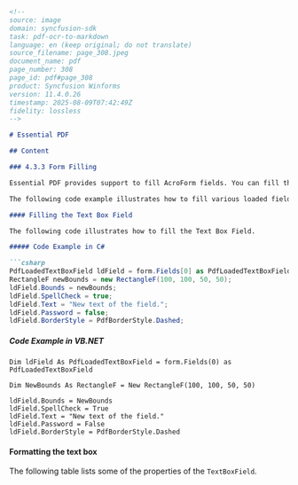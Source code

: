 ```markdown
<!--
source: image
domain: syncfusion-sdk
task: pdf-ocr-to-markdown
language: en (keep original; do not translate)
source_filename: page_308.jpeg
document_name: pdf
page_number: 308
page_id: pdf#page_308
product: Syncfusion Winforms
version: 11.4.0.26
timestamp: 2025-08-09T07:42:49Z
fidelity: lossless
-->

# Essential PDF

## Content

### 4.3.3 Form Filling

Essential PDF provides support to fill AcroForm fields. You can fill the form field value either by using its field name or field index.

The following code example illustrates how to fill various loaded fields by using Essential PDF.

#### Filling the Text Box Field

The following code illustrates how to fill the Text Box Field.

##### Code Example in C#

```csharp
PdfLoadedTextBoxField ldField = form.Fields[0] as PdfLoadedTextBoxField;
RectangleF newBounds = new RectangleF(100, 100, 50, 50);
ldField.Bounds = newBounds;
ldField.SpellCheck = true;
ldField.Text = "New text of the field.";
ldField.Password = false;
ldField.BorderStyle = PdfBorderStyle.Dashed;
```

##### Code Example in VB.NET

```vbnet
Dim ldField As PdfLoadedTextBoxField = form.Fields(0) as PdfLoadedTextBoxField

Dim NewBounds As RectangleF = New RectangleF(100, 100, 50, 50)

ldField.Bounds = NewBounds
ldField.SpellCheck = True
ldField.Text = "New text of the field."
ldField.Password = False
ldField.BorderStyle = PdfBorderStyle.Dashed
```

#### Formatting the text box

The following table lists some of the properties of the `TextBoxField`.

<!-- tags: [form filling, acroform, text box field, pdf, essential pdf] keywords: [Essential PDF, form fields, AcroForm, Text Box Field, SpellCheck, Password, BorderStyle] -->
```